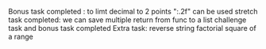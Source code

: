 Bonus task completed : to limt decimal to 2 points ":.2f" can be used
stretch task completed: we can save multiple return from func to a list
challenge task and bonus task completed
Extra task:
reverse string
factorial
square of a range
